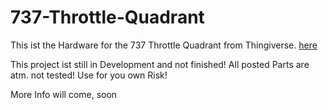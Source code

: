 # 737-Throttle-Quadrant

This ist the Hardware for the 737 Throttle Quadrant from Thingiverse.
[here](https://www.thingiverse.com/thing:3074856)

This project ist still in Development and not finished! All posted Parts are atm. not tested!
Use for you own Risk!

More Info will come, soon
